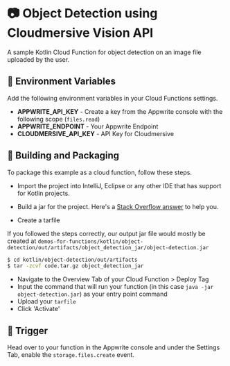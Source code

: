 # 📷 Object Detection using Cloudmersive Vision API

A sample Kotlin Cloud Function for object detection on an image file uploaded by the user.

## 📝 Environment Variables

Add the following environment variables in your Cloud Functions settings.

- **APPWRITE_API_KEY** - Create a key from the Appwrite console with the following scope (`files.read`)
- **APPWRITE_ENDPOINT** - Your Appwrite Endpoint
- **CLOUDMERSIVE_API_KEY** - API Key for Cloudmersive

## 🚀 Building and Packaging

To package this example as a cloud function, follow these steps.

- Import the project into IntelliJ, Eclipse or any other IDE that has support for Kotlin projects.

- Build a jar for the project. Here's a [Stack Overflow answer](https://stackoverflow.com/questions/1082580/how-to-build-jars-from-intellij-properly) to help you.

- Create a tarfile

If you followed the steps correctly, our output jar file would mostly be created at `demos-for-functions/kotlin/object-detection/out/artifacts/object_detection_jar/object-detection.jar`

```bash
$ cd kotlin/object-detection/out/artifacts
$ tar -zcvf code.tar.gz object_detection_jar
```

- Navigate to the Overview Tab of your Cloud Function > Deploy Tag
- Input the command that will run your function (in this case `java -jar object-detection.jar`) as your entry point command
- Upload your `tarfile`
- Click 'Activate'

## 🎯 Trigger

Head over to your function in the Appwrite console and under the Settings Tab, enable the `storage.files.create` event.

